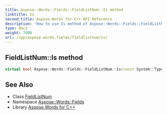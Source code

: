 ```yaml
---
title: Aspose::Words::Fields::FieldListNum::Is method
linktitle: Is
second_title: Aspose.Words for C++ API Reference
description: 'How to use Is method of Aspose::Words::Fields::FieldListNum class in C++.'
type: docs
weight: 7000
url: /cpp/aspose.words.fields/fieldlistnum/is/
---
```

## FieldListNum::Is method




```cpp
virtual bool Aspose::Words::Fields::FieldListNum::Is(const System::TypeInfo &target) const override
```

## See Also

* Class [FieldListNum](../)
* Namespace [Aspose::Words::Fields](../../)
* Library [Aspose.Words for C++](../../../)
